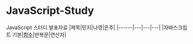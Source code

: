 # JavaScript-Study

JavaScript 스터디 발표자료
|제목|민지|나영|은주|
|------|---|---|---|
|자바스크립트 기본|[함수](https://github.com/Jobs-Js/JavaScript-Study/blob/main/02.%20%EC%9E%90%EB%B0%94%EC%8A%A4%ED%81%AC%EB%A6%BD%ED%8A%B8%20%EA%B8%B0%EB%B3%B8/%ED%95%A8%EC%88%98_%EA%B9%80%EB%AF%BC%EC%A7%80.pdf)|반복문|연산자|
